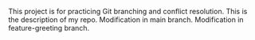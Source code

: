 This project is for practicing Git branching and conflict resolution.
This is the description of my repo.
Modification in main branch.
Modification in feature-greeting branch.

